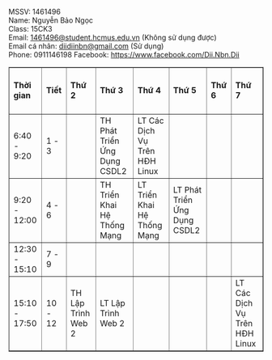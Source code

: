 
MSSV: 1461496 </br>
Name: Nguyễn Bảo Ngọc </br>
Class: 15CK3 </br>
Email: 1461496@student.hcmus.edu.vn (Không sử dụng được)</br>
Email cá nhân: diidiinbn@gmail.com (Sử dụng) </br>
Phone: 0911146198
Facebook: https://www.facebook.com/Dii.Nbn.Dii
<table border="1px">
    <tr>
        <td><h4>Thời gian<h4></td>
        <td><h4>Tiết<h4></td>
        <td><h4>Thứ 2<h4></td>
        <td><h4>Thứ 3<h4></td>
        <td><h4>Thứ 4<h4></td>
        <td><h4>Thứ 5<h4></td>
        <td><h4>Thứ 6<h4></td>
        <td><h4>Thứ 7<h4></td>
    </tr>
    <tr>
        <td>6:40 - 9:20</td>
        <td>1 - 3</td>
        <td></td>
        <td>TH Phát Triển Ứng Dụng CSDL2</td>
        <td>LT Các Dịch Vụ Trên HĐH Linux</td>
        <td></td>
        <td></td>
        <td></td>
    </tr>
    <tr>
        <td>9:20 - 12:00</td>
        <td>4 - 6</td>
        <td></td>
        <td>TH Triển Khai Hệ Thống Mạng</td>
        <td> LT Triển Khai Hệ Thống Mạng</td>
        <td>LT Phát Triển Ứng Dụng CSDL2</td>
        <td></td>
        <td></td>
    </tr>
    <tr>
        <td>12:30 - 15:10</td>
        <td>7 - 9</td>
        <td></td>
        <td></td>
        <td></td>
        <td></td>
        <td></td>
        <td></td>
    </tr>
    <tr>
        <td>15:10 - 17:50</td>
        <td>10 - 12</td>
        <td>TH Lập Trình Web 2</td>
        <td>LT Lập Trình Web 2</td>
        <td></td>
        <td></td>
        <td></td>
        <td>LT Các Dịch Vụ Trên HĐH Linux</td>
    </tr>
</table>
